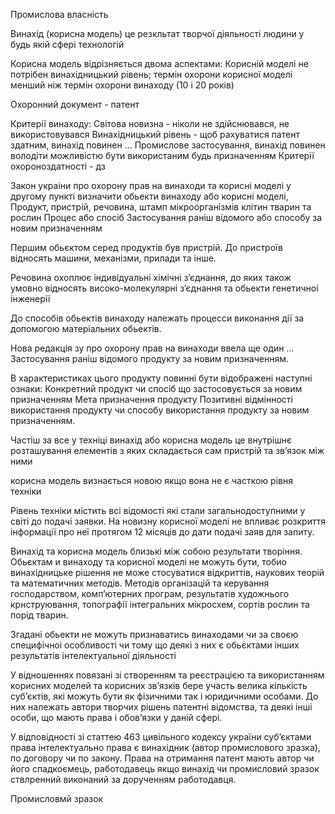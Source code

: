 Промислова власність

Винахід (корисна модель) це резкльтат творчої діяльності людини у будь якій сфері технологій

Корисна модель відрізняється двома аспектами:
Корисній моделі не потрібен винахідницький рівень; термін охорони корисної моделі менший ніж термін охорони винаходу (10 і 20 років)

Охоронний документ - патент

Критерії винаходу:
Світова новизна - ніколи не здійснювався, не використовувався
Винахідницький рівень - щоб рахуватися патент здатним, винахід повинен …
Промислове застосування, винахід повинен володіти можливістю бути використаним будь призначенням
Критерії охороноздатності - дз

Закон украіни про охорону прав на винаходи та корисні моделі у другому пункті визначити обьекти винаходу або корисні моделі,
Продукт, пристрій, речовина, штамп мікроорганізмів клітин тварин та рослин
Процес або спосіб
Застосування раніш відомого або способу за новим призначенням

Першим обьєктом серед продуктів був пристрій. До пристроїв відносять машини, механізми, прилади та інше.

Речовина охоплює індивідуальні хімічні з’єднання, до яких також умовно відносять високо-молекулярні з’єднання та обьекти генетичноі інженерії

До способів обьектів винаходу належать процесси виконання дії за допомогою матеріальних обьектів.

Нова редакція зу про охорону прав на винаходи ввела ще один …
Застосування раніш відомого продукту за новим призначенням.

В характеристиках цього продукту повинні бути відображені наступні ознаки:
Конкретний продукт чи спосіб що застосовується за новим призначенням
Мета призначення продукту
Позитивні відмінності використання продукту чи способу використання продукту за новим призначенням.

Частіш за все у техніці винахід або корисна модель це внутрішнє розташування елементів з яких складається сам пристрій та зв’язок між ними

корисна модель визнається новою якщо вона не є часткою рівня техніки

Рівень техніки містить всі відомості які стали загальнодоступними у світі до подачі заявки. На новизну корисної моделі не впливає розкриття інформації про неї протягом 12 місяців до дати подачі заяв для запиту.

Винахід та корисна модель близькі між собою результати творіння. Обьєктам и винаходу та корисної моделі не можуть бути, тобио винахідницьке рішення не може стосуватися відкриттів, наукових теорій та математичних методів. Методів організацій та керування господарством, комп’ютерних програм, результатів художнього крнструювання, топографії інтегральних мікросхем, сортів рослин та порід тварин.

Згадані обьекти не можуть признаватись винаходами чи за своєю специфічноі особливості чи тому що деякі з них є обьєктами інших результатів інтелектуальної діяльності

У відношеннях повязані зі створенням та реєстрацією та використанням корисних моделей та корисних зв’язків бере участь велика кількість суб’єктів, які можуть бути як фізичними так і юридичними особами. До них належать автори творчих рішень патентні відомства, та деякі інші особи, що мають права і обов’язки у даній сфері.

У відповідності зі статтею 463 цивільного кодексу україни суб’єктами права інтелектуально права є винахідник (автор промислового зразка), по договору чи по закону. Права на отримання патент мають автор чи його спадкоємець, работодавець якщо винахід чи промисловий зразок ствлренний виконаний за дорученням работодавця.

Промисловмй зразок
